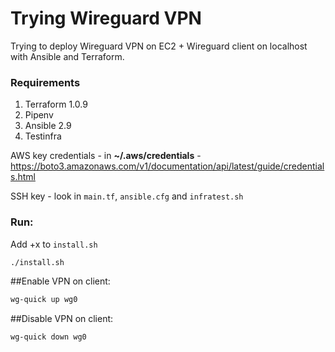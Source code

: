 # Trying Wireguard VPN

Trying to deploy Wireguard VPN on EC2 + Wireguard client on localhost with Ansible and Terraform.

### Requirements
1. Terraform 1.0.9
2. Pipenv
3. Ansible 2.9
4. Testinfra

AWS key credentials - in **~/.aws/credentials** - https://boto3.amazonaws.com/v1/documentation/api/latest/guide/credentials.html


SSH key - look in `main.tf`, `ansible.cfg` and `infratest.sh`

### Run:

Add +x to `install.sh`

```bash
./install.sh
```

##Enable VPN on client:
```bash
wg-quick up wg0
```

##Disable VPN on client:
```bash
wg-quick down wg0
```
